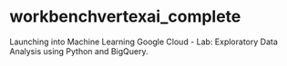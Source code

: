 # workbenchvertexai_complete
Launching into Machine Learning Google Cloud - Lab: Exploratory Data Analysis using Python and BigQuery.
